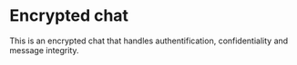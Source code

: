 # Encrypted chat

This is an encrypted chat that handles authentification, confidentiality and message integrity.
